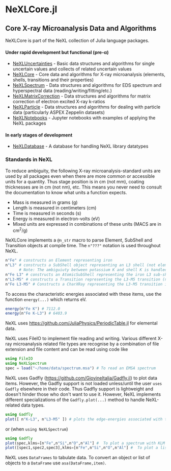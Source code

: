 # NeXLCore.jl
## Core X-ray Microanalysis Data and Algorithms

NeXLCore is part of the NeXL collection of Julia language packages.

#### Under rapid development but functional (pre-&alpha;)

  - [NeXLUncertainties](https://github.com/NicholasWMRitchie/NeXLUncertainties.jl) - Basic data structures and algorithms for single uncertain values and collects of related uncertain values
  - [NeXLCore](https://github.com/NicholasWMRitchie/NeXLCore.jl) - Core data and algorithms for X-ray microanalysis (elements, shells, transitions and their properties)
  - [NeXLSpectrum](https://github.com/NicholasWMRitchie/NeXLSpectrum.jl) - Data structures and algorithms for EDS spectrum and hyperspectral data (reading/writing/fitting/etc.)
  - [NeXLMatrixCorrection](https://github.com/NicholasWMRitchie/NeXLMatrixCorrection.jl) - Data structures and algorithms for matrix correction of electron excited X-ray k-ratios
  - [NeXLParticle](https://github.com/NicholasWMRitchie/NeXLParticle.jl) - Data structures and algorithms for dealing with particle data (particularly ASPEX Zeppelin datasets)
  - [NeXLNotebooks](https://github.com/NicholasWMRitchie/NeXLNotebooks) - Jupyter notebooks with examples of applying the NeXL packages

#### In early stages of development

- [NeXLDatabase](https://github.com/NicholasWMRitchie/NeXLDatabase.jl) - A database for handling NeXL library datatypes

### Standards in NeXL

To reduce ambiguity, the following X-ray microanalysis-standard units are used by all packages even when there are more common or accessible units for a quantity.  Thus stage position is in cm (not mm), coating thicknesses are in cm (not nm), etc.  This means you never need to consult the documentation to know what units a function expects.

  - Mass is measured in grams (g)
  - Length is measured in centimeters (cm)
  - Time is measured in seconds (s)
  - Energy is measured in electron-volts (eV)
  - Mixed units are expressed in combinations of these units (MACS are in cm<sup>2</sup>/g)

NeXLCore implements a `@n_str` macro to parse Element, SubShell and Transition objects at compile time.  The `n"???"` notation is used throughout NeXL.
```julia
n"Fe" # constructs an Element representing iron
n"L3" # constructs a SubShell object representing an L3 shell (not element specific)
      # Note: The ambiguiuty between potassium K and shell K is handled by calling the shell n"K1"
n"Fe L3" # constructs an AtomicSubShell representing the iron L3 sub-shell.
n"L3-M5" # constructs a Transition representing the L3-M5 transition (not element specific)
n"Fe L3-M5" # Constructs a CharXRay representing the L3-M5 transition in iron.
```

To access the characteristic energies associated with these items, use the function `energy(...)` which returns eV.
```julia
energy(n"Fe K") # 7112.0
energy(n"Fe K-L3") # 6403.9
```

NeXL uses https://github.com/JuliaPhysics/PeriodicTable.jl for elemental data.

NeXL uses FileIO to implement file reading and writing.  Various different X-ray microanalysis related file types are recognise by a combination of file extension and file content and can be read using code like
```julia
using FileIO
using NeXLSpectrum
spec = load("~/home/data/spectrum.msa") # To read an EMSA spectrum
```

NeXL uses Gadfly (https://github.com/GiovineItalia/Gadfly.jl) to plot data items.  However, the Gadfly support is not loaded unless/until the user `uses Gadfly` elsewhere in their code.  Thus Gadfly support is lightweight and doesn't hinder those who don't want to use it.  However, NeXL implements different specializations of the `Gadfly.plot(...)` method to handle NeXL-related data types.

```julia
using Gadfly
plot([ n"K-L3", n"L3-M5" ]) # plots the edge-energies associated with these shells over the range of supported elements
```
or (when `using NeXLSpectrum`)
```julia
using Gadfly
plot(spec,klms=[n"Fe",n"Si",n"O",n"Al"] #  To plot a spectrum with KLM lines.
plot([spec1,spec2,spec3],klms=[n"Fe",n"Si",n"O",n"Al"] #  To plot a list of spectra with KLM lines.
```

NeXL uses `DataFrames` to tabulate data.  To convert an object or list of objects to a `DataFrame` use `asa(DataFrame,item)`.
